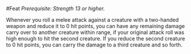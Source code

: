 #Feat
*Prerequisite: Strength 13 or higher.*

Whenever you roll a melee attack against a creature with a two-handed weapon and reduce it to 0 hit points, you can have any remaining damage carry over to another creature within range, if your original attack roll was high enough to hit the second creature. If you reduce the second creature to 0 hit points, you can carry the damage to a third creature and so forth.